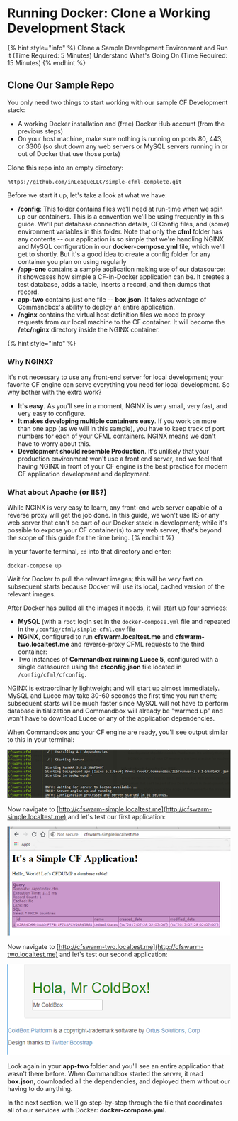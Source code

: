 # Running Docker: Clone a Working Development Stack

{% hint style="info" %}
Clone a Sample Development Environment and Run it \(Time Required: 5 Minutes\) Understand What's Going On \(Time Required: 15 Minutes\)
{% endhint %}

## Clone Our Sample Repo

You only need two things to start working with our sample CF Development stack:

* A working Docker installation and \(free\) Docker Hub account \(from the previous steps\)
* On your host machine, make sure nothing is running on ports 80, 443, or 3306 \(so shut down any web servers or MySQL servers running in or out of Docker that use those ports\)

Clone this repo into an empty directory:

`https://github.com/inLeagueLLC/simple-cfml-complete.git`

Before we start it up, let's take a look at what we have:

* **/config**: This folder contains files we'll need at run-time when we spin up our containers. This is a convention we'll be using frequently in this guide. We'll put database connection details, CFConfig files, and \(some\) environment variables in this folder. Note that only the **cfml** folder has any contents -- our application is so simple that we're handling NGINX and MySQL configuration in our **docker-compose.yml** file, which we'll get to shortly. But it's a good idea to create a config folder for any container you plan on using regularly
* **/app-one** contains a sample aoplication making use of our datasource: it showcases how simple a CF-in-Docker application can be. It creates a test database, adds a table, inserts a record, and then dumps that record.
* **app-two** contains just one file -- **box.json**. It takes advantage of Commandbox's ability to deploy an entire application. 
* **/nginx** contains the virtual host definition files we need to proxy requests from our local machine to the CF container. It will become the **/etc/nginx** directory inside the NGINX container.

{% hint style="info" %}
### Why NGINX?

It's not necessary to use any front-end server for local development; your favorite CF engine can serve everything you need for local development. So why bother with the extra work?

* **It's easy**. As you'll see in a moment, NGINX is very small, very fast, and very easy to configure.
* **It makes developing multiple containers easy**. If you work on more than one app \(as we will in this sample\), you have to keep track of port numbers for each of your CFML containers. NGINX means we don't have to worry about this.
* **Development should resemble Production**. It's unlikely that your production environment won't use a front end server, and we feel that having NGINX in front of your CF engine is the best practice for modern CF application development and deployment.

### What about Apache \(or IIS?\)

While NGINX is very easy to learn, any front-end web server capable of a reverse proxy will get the job done. In this guide, we won't use IIS or any web server that can't be part of our Docker stack in development; while it's possible to expose your CF container\(s\) to any web server, that's beyond the scope of this guide for the time being.
{% endhint %}

In your favorite terminal, `cd` into that directory and enter:

`docker-compose up`

Wait for Docker to pull the relevant images; this will be very fast on subsequent starts because Docker will use its local, cached version of the relevant images.

After Docker has pulled all the images it needs, it will start up four services:

* **MySQL** \(with a `root` login set in the `docker-compose.yml` file and repeated in the `/config/cfml/simple-cfml.env` file
* **NGINX**, configured to run **cfswarm.localtest.me** and **cfswarm-two.localtest.me** and reverse-proxy CFML requests to the third container:
* Two instances of **Commandbox ruinning Lucee 5**, configured with a single datasource using the **cfconfig.json** file located in `/config/cfml/cfconfig`. 

NGINX is extraordinarily lightweight and will start up almost immediately. MySQL and Lucee may take 30-60 seconds the first time you run them; subsequent starts will be much faster since MySQL will not have to perform database initialization and Commandbox will already be "warmed up" and won't have to download Lucee or any of the application dependencies.

When Commandbox and your CF engine are ready, you'll see output similar to this in your terminal:

![Figure 3.4: Commandbox Finishes Starting Up ](../.gitbook/assets/commandbox_ready.png)

Now navigate to [http://cfswarm-simple.localtest.me](http://cfswarm-simple.localtest.me) and let's test our first application:

![Figure 3.5: A simple CF page accesses our MySQL Database ](../.gitbook/assets/cfswarm-simple-one.png)

Now navigate to [http://cfswarm-two.localtest.me](http://cfswarm-two.localtest.me) and let's test our second application:

![Figure 3.6: Coldbox downloaded and deployed the application based off our box.json](../.gitbook/assets/cfswarm-simple-two.png)

Look again in your **app-two** folder and you'll see an entire application that wasn't there before. When Commandbox started the server, it read **box.json**, downloaded all the dependencies, and deployed them without our having to do anything.

In the next section, we'll go step-by-step through the file that coordinates all of our services with Docker: **docker-compose.yml**.

